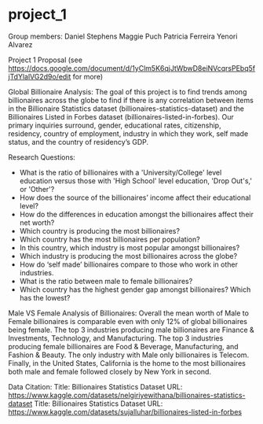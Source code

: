 # project_1

Group members:
Daniel Stephens
Maggie Puch
Patricia Ferreira 
Yenori Alvarez

Project 1 Proposal (see https://docs.google.com/document/d/1yClm5K6qjJtWbwD8eiNVcqrsPEbq5fjTdYlalVG2d9o/edit for more)

Global Billionaire Analysis:
The goal of this project is to find trends among billionaires across the globe to find if there is any correlation between items in the Billionaire Statistics dataset (billionaires-statistics-dataset) and the Billionaires Listed in Forbes dataset (billionaires-listed-in-forbes). Our primary inquiries surround, gender, educational rates, citizenship, residency, country of employment, industry in which they work, self made status, and the country of residency’s GDP.

Research Questions:
- What is the ratio of billionaires with a 'University/College' level education versus those with 'High School' level education, 'Drop Out's,' or 'Other'?
- How does the source of the billionaires’ income affect their educational level?
- How do the differences in education amongst the billionaires affect their net worth?
- Which country is producing the most billionaires?
- Which country has the most billionaires per population?
- In this country, which industry is most popular amongst billionaires?
- Which industry is producing the most billionaires across the globe?
- How do ‘self made’ billionaires compare to those who work in other industries.
- What is the ratio between male to female billionaires?
- Which country has the highest gender gap amongst billionaires? Which has the lowest?

Male VS Female Analysis of Billionaires:
Overall the mean worth of Male to Female billionaires is comparable even with only 12% of global billionaires being female. The top 3 industries producing male billionaires are Finance & Investments, Technology, and Manufacturing. The top 3 industries producing female billionaires are Food & Beverage, Manufacturing, and Fashion & Beauty. The only industry with Male only billionaires is Telecom. Finally, in the United States, California is the home to the most billionaires both male and female followed closely by New York in second.

Data Citation:
Title: Billionaires Statistics Dataset
URL: https://www.kaggle.com/datasets/nelgiriyewithana/billionaires-statistics-dataset
Title: Billionaires Statistics Dataset
URL: https://www.kaggle.com/datasets/sujalluhar/billionaires-listed-in-forbes 